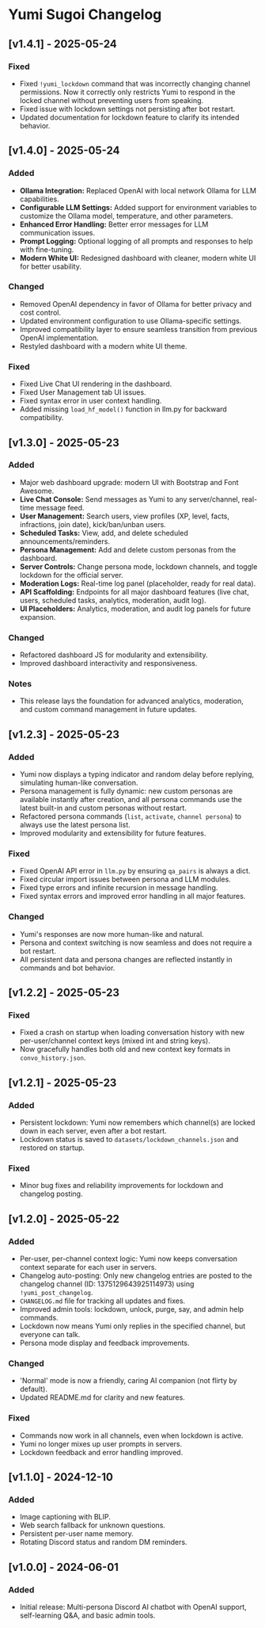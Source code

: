 # Yumi Sugoi Changelog

## [v1.4.1] - 2025-05-24
### Fixed
- Fixed `!yumi_lockdown` command that was incorrectly changing channel permissions. Now it correctly only restricts Yumi to respond in the locked channel without preventing users from speaking.
- Fixed issue with lockdown settings not persisting after bot restart.
- Updated documentation for lockdown feature to clarify its intended behavior.

## [v1.4.0] - 2025-05-24
### Added
- **Ollama Integration:** Replaced OpenAI with local network Ollama for LLM capabilities.
- **Configurable LLM Settings:** Added support for environment variables to customize the Ollama model, temperature, and other parameters.
- **Enhanced Error Handling:** Better error messages for LLM communication issues.
- **Prompt Logging:** Optional logging of all prompts and responses to help with fine-tuning.
- **Modern White UI:** Redesigned dashboard with cleaner, modern white UI for better usability.

### Changed
- Removed OpenAI dependency in favor of Ollama for better privacy and cost control.
- Updated environment configuration to use Ollama-specific settings.
- Improved compatibility layer to ensure seamless transition from previous OpenAI implementation.
- Restyled dashboard with a modern white UI theme.

### Fixed
- Fixed Live Chat UI rendering in the dashboard.
- Fixed User Management tab UI issues.
- Fixed syntax error in user context handling.
- Added missing `load_hf_model()` function in llm.py for backward compatibility.

## [v1.3.0] - 2025-05-23
### Added
- Major web dashboard upgrade: modern UI with Bootstrap and Font Awesome.
- **Live Chat Console:** Send messages as Yumi to any server/channel, real-time message feed.
- **User Management:** Search users, view profiles (XP, level, facts, infractions, join date), kick/ban/unban users.
- **Scheduled Tasks:** View, add, and delete scheduled announcements/reminders.
- **Persona Management:** Add and delete custom personas from the dashboard.
- **Server Controls:** Change persona mode, lockdown channels, and toggle lockdown for the official server.
- **Moderation Logs:** Real-time log panel (placeholder, ready for real data).
- **API Scaffolding:** Endpoints for all major dashboard features (live chat, users, scheduled tasks, analytics, moderation, audit log).
- **UI Placeholders:** Analytics, moderation, and audit log panels for future expansion.

### Changed
- Refactored dashboard JS for modularity and extensibility.
- Improved dashboard interactivity and responsiveness.

### Notes
- This release lays the foundation for advanced analytics, moderation, and custom command management in future updates.

## [v1.2.3] - 2025-05-23
### Added
- Yumi now displays a typing indicator and random delay before replying, simulating human-like conversation.
- Persona management is fully dynamic: new custom personas are available instantly after creation, and all persona commands use the latest built-in and custom personas without restart.
- Refactored persona commands (`list`, `activate`, `channel persona`) to always use the latest persona list.
- Improved modularity and extensibility for future features.

### Fixed
- Fixed OpenAI API error in `llm.py` by ensuring `qa_pairs` is always a dict.
- Fixed circular import issues between persona and LLM modules.
- Fixed type errors and infinite recursion in message handling.
- Fixed syntax errors and improved error handling in all major features.

### Changed
- Yumi's responses are now more human-like and natural.
- Persona and context switching is now seamless and does not require a bot restart.
- All persistent data and persona changes are reflected instantly in commands and bot behavior.

## [v1.2.2] - 2025-05-23
### Fixed
- Fixed a crash on startup when loading conversation history with new per-user/channel context keys (mixed int and string keys).
- Now gracefully handles both old and new context key formats in `convo_history.json`.

## [v1.2.1] - 2025-05-23
### Added
- Persistent lockdown: Yumi now remembers which channel(s) are locked down in each server, even after a bot restart.
- Lockdown status is saved to `datasets/lockdown_channels.json` and restored on startup.

### Fixed
- Minor bug fixes and reliability improvements for lockdown and changelog posting.

## [v1.2.0] - 2025-05-22
### Added
- Per-user, per-channel context logic: Yumi now keeps conversation context separate for each user in servers.
- Changelog auto-posting: Only new changelog entries are posted to the changelog channel (ID: 1375129643925114973) using `!yumi_post_changelog`.
- `CHANGELOG.md` file for tracking all updates and fixes.
- Improved admin tools: lockdown, unlock, purge, say, and admin help commands.
- Lockdown now means Yumi only replies in the specified channel, but everyone can talk.
- Persona mode display and feedback improvements.

### Changed
- 'Normal' mode is now a friendly, caring AI companion (not flirty by default).
- Updated README.md for clarity and new features.

### Fixed
- Commands now work in all channels, even when lockdown is active.
- Yumi no longer mixes up user prompts in servers.
- Lockdown feedback and error handling improved.

## [v1.1.0] - 2024-12-10
### Added
- Image captioning with BLIP.
- Web search fallback for unknown questions.
- Persistent per-user name memory.
- Rotating Discord status and random DM reminders.

## [v1.0.0] - 2024-06-01
### Added
- Initial release: Multi-persona Discord AI chatbot with OpenAI support, self-learning Q&A, and basic admin tools.
